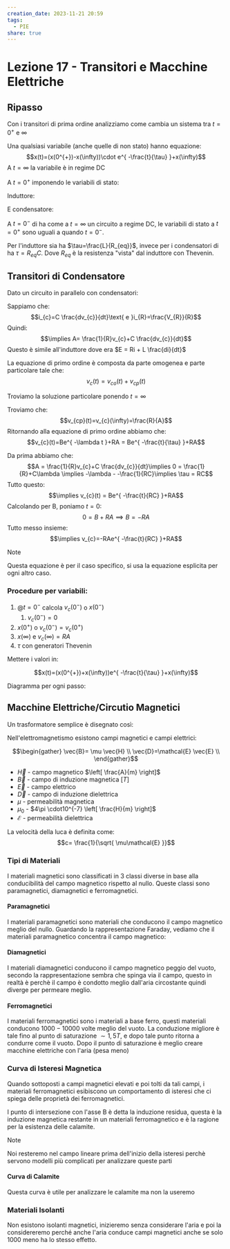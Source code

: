 ```yaml
---
creation_date: 2023-11-21 20:59
tags:
  - PIE
share: true
---
```

# Lezione 17 - Transitori e Macchine Elettriche

## Ripasso

Con i transitori di prima ordine analizziamo come cambia un sistema tra $t=0^{+}$ e $\infty$

Una qualsiasi variabile (anche quelle di non stato) hanno equazione:
$$x(t)=(x(0^{+})-x(\infty))\cdot e^{ -\frac{t}{\tau} }+x(\infty)$$
A $t=\infty$ la variabile è in regime DC

A $t=0^{+}$ imponendo le variabili di stato:

Induttore:
<!Diagramma induttore>
E condensatore:
<!Diagramma condensatore>

A $t=0^{-}$ di ha come a $t=\infty$ un circuito a regime DC, le variabili di stato a $t=0^{+}$ sono uguali a quando $t=0^{-}$.

Per l'induttore sia ha $\tau=\frac{L}{R_{eq}}$, invece per i condensatori di ha $\tau = R_{eq}C$.
Dove $R_{eq}$ è la resistenza "vista" dal induttore con Thevenin.
## Transitori di Condensatore

Dato un circuito in parallelo con condensatori:
<!Diagramma circuito con condensatore>

Sappiamo che:$$i_{c}=C \frac{dv_{c}}{dt}\text{ e }i_{R}=\frac{V_{R}}{R}$$
Quindi:
$$\implies A= \frac{1}{R}v_{c}+C \frac{dv_{c}}{dt}$$
Questo è simile all'induttore dove era $E = Ri + L \frac{di}{dt}$

La equazione di primo ordine è composta da parte omogenea e parte particolare tale che:
$$v_{c}(t)=v_{co}(t)+v_{cp}(t)$$

Troviamo la soluzione particolare ponendo $t=\infty$

<!Diagramma t=  infty>

Troviamo che: $$v_{cp}(t)=v_{c}(\infty)=\frac{R}{A}$$
Ritornando alla equazione di primo ordine abbiamo che:
$$v_{c}(t)=Be^{ -\lambda t }+RA = Be^{ -\frac{t}{\tau} }+RA$$

Da prima abbiamo che:
$$A = \frac{1}{R}v_{c}+C \frac{dv_{c}}{dt}\implies 0 = \frac{1}{R}+C\lambda \implies  -\lambda - -\frac{1}{RC}\implies \tau = RC$$
Tutto questo:$$\implies  v_{c}(t) = Be^{ -\frac{t}{RC} }+RA$$
Calcolando per B, poniamo $t=0$:
$$0 = B + RA \implies B = -RA$$
Tutto messo insieme:
$$\implies v_{c}=-RAe^{ -\frac{t}{RC} }+RA$$
> [!note] 
> Questa equazione è per il caso specifico, si usa la equazione esplicita per ogni altro caso.
> 
### Procedure per variabili:

1. @$t=0^{-}$ calcola $v_{c}(0^{-})$ o $x(0^{-})$
	1. $v_{c}(0^{-})=0$
2. $x(0^{+})$ o $v_{c}(0^{-})=v_{c}(0^{+})$
3. $x(\infty)$ e $v_{c}(\infty)=RA$
4. $\tau$ con generatori Thevenin

Mettere i valori in:

$$x(t)=(x(0^{+})+x(\infty))e^{ -\frac{t}{\tau} }+x(\infty)$$

Diagramma per ogni passo:

<!Diagrammi per ogni passo alla destra>

## Macchine Elettriche/Circutio Magnetici

Un trasformatore semplice è disegnato così:

<!Diagramma trasformatore semplice>

Nell'elettromagnetismo esistono campi magnetici e campi elettrici:

$$\begin{gather}
\vec{B}= \mu  \vec{H} \\
\vec{D}=\mathcal{E}  \vec{E} \\
\end{gather}$$
- $\vec{H}$ - campo magnetico $\left[ \frac{A}{m} \right]$
- $\vec{B}$ - campo di induzione magnetica $[T]$
- $\vec{E}$ - campo elettrico
- $\vec{D}$ - campo di induzione dielettrica
- $\mu$ - permeabilità magnetica
- $\mu_{0}$ - $4\pi \cdot10^{-7} \left[ \frac{H}{m} \right]$
- $\mathcal{E}$ - permeabilità dielettrica

La velocità della luca è definita come:
$$c= \frac{1}{\sqrt{ \mu\mathcal{E} }}$$

### Tipi di Materiali

I materiali magnetici sono classificati in 3 classi diverse in base alla conducibilità del campo magnetico rispetto al nullo. Queste classi sono paramagnetici, diamagnetici e ferromagnetici.

<!Diagramma curve B-H di materiali diversi>

#### Paramagnetici

I materiali paramagnetici sono materiali che conducono il campo magnetico meglio del nullo. Guardando la rappresentazione Faraday, vediamo che il materiali paramagnetico concentra il campo magnetico:

<!Diagramma faraday paramagnetici>

#### Diamagnetici

I materiali diamagnetici conducono il campo magnetico peggio del vuoto, secondo la rappresentazione sembra che spinga via il campo, questo in realtà è perchè il campo è condotto meglio dall'aria circostante quindi diverge per permeare meglio.

<!Diagramma diamagnetico>

#### Ferromagnetici

I materiali ferromagnetici sono i materiali a base ferro, questi materiali conducono $1000-10000$ volte meglio del vuoto. La conduzione migliore è tale fino al punto di saturazione $\sim 1,5T$, e dopo tale punto ritorna a condurre come il vuoto. Dopo il punto di saturazione è meglio creare macchine elettriche con l'aria (pesa meno)

<!Diagramma ferromagnetici>

### Curva di Isteresi Magnetica

Quando sottoposti a campi magnetici elevati e poi tolti da tali campi, i materiali ferromagnetici esibiscono un comportamento di isteresi che ci spiega delle proprietà dei ferromagnetici.

<!Diagramma curva di isteresi magnetica>

I punto di intersezione con l'asse B è detta la induzione residua, questa è la induzione magnetica restante in un materiali ferromagnetico e è la ragione per la esistenza delle calamite.

> [!note] 
> Noi resteremo nel campo lineare prima dell'inizio della isteresi perchè servono modelli più complicati per analizzare queste parti
#### Curva di Calamite

<!Diagramma curva di calamite>

Questa curva è utile per analizzare le calamite ma non la useremo

### Materiali Isolanti

Non esistono isolanti magnetici, inizieremo senza considerare l'aria e poi la considereremo perché anche l'aria conduce campi magnetici anche se solo 1000 meno ha lo stesso effetto.